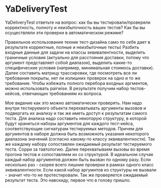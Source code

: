 # YaDeliveryTest
YaDeliveryTest
ответьте на вопрос: как бы вы тестировали/проверяли корректность, полноту и неизбыточность ваших тестов? Как бы вы осуществляли эти проверки в автоматическом режиме?

Правильное использование техник тест-дизайна само по себе дает в результате корректные, полные и неизбыточные тесты)
Разбить входные данные для задачи на классы эквивалентности, выделить граничные условия (актуально для расстояния доставки,
потому что аргумент представляет собой диапазон), выделить какие-то специфические условия (например, минимальная стоимось
доставки). Далее составить матрицу трассировки, где посмотреть все ли требования покрыты, нет ли излишних проверок на одно
и то же требование. Чтобы избежать полного перебора входных аргментов, можно использовать pairwise.
В результате получим набор тестов-кейсов, отвечающих требованиям из вопроса.

Мое видение как это можно автоматически проверять. Нам надо внутри тестируемого объекта перехватывать аргументы вызовов и подвергать их
анализу и так же иметь доступ к результатам самого теста. Для анализа надо составить некоторую структуру, в которой будут храниться
наборы аргументов для каждого тест-кейса, соответствующие сигнатурам тестируемых методов. Причем для аргументов в наборе 
должна быть возможноть указания некоторого диапазона значений (согласно какому-то классу эквивалентности). Так же каждому набору сопоставлен ожидаемый результат тестируемого теста. 
Сорри за тавтологию. Далее перехватываем вызовы во время прогона тестов и сопоставляем их со структурой. В идеальном случае
каждый набор аргументов должен быть вызван по одному разу. Если несколько раз - скорее всего лишние проверки в рамках одного класс
эквивалентности. Если какой набор аргумнтов из структуры не вызвали - значит что-то не протестировали. Так же проверяется ожидаемый
результат теста. Это навскиду, первое что в голову пришло.